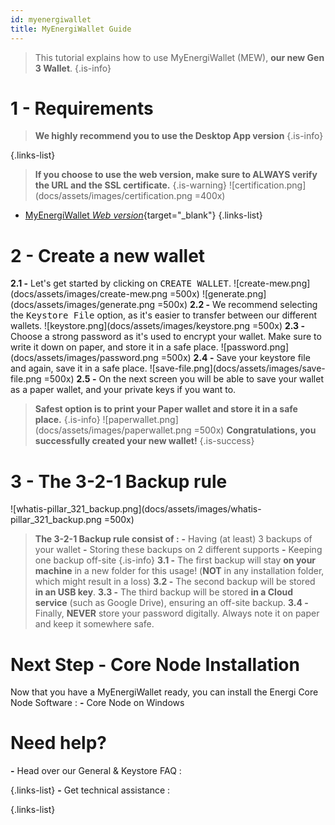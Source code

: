 ```yaml
---
id: myenergiwallet
title: MyEnergiWallet Guide
---
```


> This tutorial explains how to use MyEnergiWallet (MEW), **our new Gen 3 Wallet**.
{.is-info}
# 1 - Requirements
> **We highly recommend you to use the Desktop App version**
{.is-info}
<!-- - [MyEnergiWallet *Download the Desktop App*](/downloads/myenergiwallet){target="_blank"} -->
{.links-list}
<br>
> **If you choose to use the web version, make sure to ALWAYS verify the URL and the SSL certificate.**
{.is-warning}
![certification.png](docs/assets/images/certification.png =400x)
- [MyEnergiWallet *Web version*](https://wallet.energi.network/){target="_blank"}
{.links-list}
# 2 - Create a new wallet
**2.1 -** Let's get started by clicking on <kbd>CREATE WALLET</kbd>.
![create-mew.png](docs/assets/images/create-mew.png =500x)
![generate.png](docs/assets/images/generate.png =500x)
**2.2 -** We recommend selecting the <kbd>Keystore File</kbd> option, as it's easier to transfer between our different wallets.
![keystore.png](docs/assets/images/keystore.png =500x)
**2.3 -** Choose a strong password as it's used to encrypt your wallet. Make sure to write it down on paper, and store it in a safe place.
![password.png](docs/assets/images/password.png =500x)
**2.4 -** Save your keystore file and again, save it in a safe place.
![save-file.png](docs/assets/images/save-file.png =500x)
**2.5 -** On the next screen you will be able to save your wallet as a paper wallet, and your private keys if you want to.
> **Safest option is to print your Paper wallet and store it in a safe place.**
{.is-info}
![paperwallet.png](docs/assets/images/paperwallet.png =500x)
> **Congratulations, you successfully created your new wallet!**
{.is-success}
# 3 - The 3-2-1 Backup rule
![whatis-pillar_321_backup.png](docs/assets/images/whatis-pillar_321_backup.png =500x)
> **The 3-2-1 Backup rule consist of :**
**-** Having (at least) 3 backups of your wallet
**-** Storing these backups on 2 different supports
**-** Keeping one backup off-site
{.is-info}
**3.1 -** The first backup will stay **on your machine** in a new folder for this usage!
(**NOT** in any installation folder, which might result in a loss)
**3.2 -** The second backup will be stored **in an USB key**.
**3.3 -** The third backup will be stored **in a Cloud service** (such as Google Drive), ensuring an off-site backup.
**3.4 -** Finally, **NEVER** store your password digitally. Always note it on paper and keep it somewhere safe.
# Next Step - Core Node Installation
Now that you have a MyEnergiWallet ready, you can install the Energi Core Node Software :
**-** Core Node on Windows
<!-- <a href="/advanced/core-node-windows"><img border="0" alt="core-node-windows" src="docs/assets/images/nrg-btn.png" width="100"></a>
**-** Core Node on MacOS
<a href="/advanced/core-node-mac"><img border="0" alt="core-node-mac" src="docs/assets/images/nrg-btn.png" width="100"></a>
**-** Core Node on Linux (VPS)
<a href="/advanced/scripted-linux-installation"><img border="0" alt="scripted-linux-installation" src="docs/assets/images/nrg-btn.png" width="100"></a> -->
# Need help?
**-** Head over our General & Keystore FAQ :
<!-- - [FAQ *General*](/faq/general){target="_blank"}
- [FAQ *Keystore*](/faq/keystore){target="_blank"} -->
{.links-list}
**-** Get technical assistance :
<!-- - [Help me! *Get technical assistance by the Energi team*](/support/help-me){target="_blank"} -->
{.links-list}
